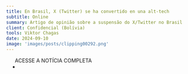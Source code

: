 ```yaml
---
title: En Brasil, X (Twitter) se ha convertido en una alt-tech
subtitle: Online
summary: Artigo de opinião sobre a suspensão do X/Twitter no Brasil
client: Confidencial (Bolívia)
tools: Viktor Chagas
date: 2024-09-10
image: 'images/posts/clipping00292.png'
---
```


<div class="post__share"><ul class="share__list list-reset">ACESSE A NOTÍCIA COMPLETA<li class="share__item" style="margin-left: 10px"><a class="share__link share__facebook" style="background: #fa5657" href=https://confidencial.digital/opinion/en-brasil-x-twitter-se-ha-convertido-en-una-alt-tech/
onclick=window.open(this.href, 'pop-up', 'left=20,top=20,width=500,height=500,toolbar=1,resizable=0'); return false;" title="Link" rel="nofolow"><i class="fa-solid fa-link"></i></a></li></ul></div>
<!-- <div class="gallery-box"><div class="gallery"><img src="/clipping/images/example-1.jpg" loading="lazy" alt="Project"><img src="/clipping/images/example-2.jpg" loading="lazy" alt="Project"></div><em>Gallery / <a href="https://www.freepik.com/" target="_blank">Freepic</a></em></div> -->
